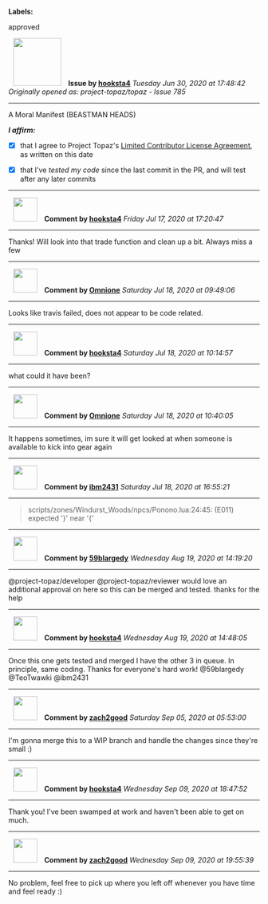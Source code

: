 **Labels:**

approved



<a href="https://github.com/hooksta4"><img src="https://avatars0.githubusercontent.com/u/13935086?v=4" width="96" height="96" hspace="10"></img></a> **Issue by [hooksta4](https://github.com/hooksta4)**
_Tuesday Jun 30, 2020 at 17:48:42_
_Originally opened as: project-topaz/topaz - Issue 785_

----

A Moral Manifest (BEASTMAN HEADS)

<!-- place 'x' mark between square [] brackets to affirm: -->
**_I affirm:_**
- [x] that I agree to Project Topaz's [Limited Contributor License Agreement](http://project-topaz.com/blob/release/CONTRIBUTOR_AGREEMENT.md), as written on this date
- [x] that I've _tested my code_ since the last commit in the PR, and will test after any later commits




----
<a href="https://github.com/hooksta4"><img src="https://avatars0.githubusercontent.com/u/13935086?v=4" width="48" height="48" hspace="10"></img></a> **Comment by [hooksta4](https://github.com/hooksta4)**
_Friday Jul 17, 2020 at 17:20:47_

----

Thanks! Will look into that trade function and clean up a bit. Always miss a few 


----
<a href="https://github.com/Omnione"><img src="https://avatars2.githubusercontent.com/u/10185476?v=4" width="48" height="48" hspace="10"></img></a> **Comment by [Omnione](https://github.com/Omnione)**
_Saturday Jul 18, 2020 at 09:49:06_

----

Looks like travis failed, does not appear to be code related.


----
<a href="https://github.com/hooksta4"><img src="https://avatars0.githubusercontent.com/u/13935086?v=4" width="48" height="48" hspace="10"></img></a> **Comment by [hooksta4](https://github.com/hooksta4)**
_Saturday Jul 18, 2020 at 10:14:57_

----

what could it have been?


----
<a href="https://github.com/Omnione"><img src="https://avatars2.githubusercontent.com/u/10185476?v=4" width="48" height="48" hspace="10"></img></a> **Comment by [Omnione](https://github.com/Omnione)**
_Saturday Jul 18, 2020 at 10:40:05_

----

It happens sometimes, im sure it will get looked at when someone is available to kick into gear again


----
<a href="https://github.com/ibm2431"><img src="https://avatars3.githubusercontent.com/u/13112942?v=4" width="48" height="48" hspace="10"></img></a> **Comment by [ibm2431](https://github.com/ibm2431)**
_Saturday Jul 18, 2020 at 16:55:21_

----

> scripts/zones/Windurst_Woods/npcs/Ponono.lua:24:45: (E011) expected '}' near '{'


----
<a href="https://github.com/59blargedy"><img src="https://avatars0.githubusercontent.com/u/52636208?v=4" width="48" height="48" hspace="10"></img></a> **Comment by [59blargedy](https://github.com/59blargedy)**
_Wednesday Aug 19, 2020 at 14:19:20_

----

@project-topaz/developer  @project-topaz/reviewer  would love an additional approval on here so this can be merged and tested. thanks for the help


----
<a href="https://github.com/hooksta4"><img src="https://avatars0.githubusercontent.com/u/13935086?v=4" width="48" height="48" hspace="10"></img></a> **Comment by [hooksta4](https://github.com/hooksta4)**
_Wednesday Aug 19, 2020 at 14:48:05_

----

Once this one gets tested and merged I have the other 3 in queue. In principle, same coding. Thanks for everyone's hard work! @59blargedy @TeoTwawki @ibm2431 


----
<a href="https://github.com/zach2good"><img src="https://avatars3.githubusercontent.com/u/1389729?v=4" width="48" height="48" hspace="10"></img></a> **Comment by [zach2good](https://github.com/zach2good)**
_Saturday Sep 05, 2020 at 05:53:00_

----

I'm gonna merge this to a WIP branch and handle the changes since they're small :)


----
<a href="https://github.com/hooksta4"><img src="https://avatars0.githubusercontent.com/u/13935086?v=4" width="48" height="48" hspace="10"></img></a> **Comment by [hooksta4](https://github.com/hooksta4)**
_Wednesday Sep 09, 2020 at 18:47:52_

----

Thank you! I've been swamped at work and haven't been able to get on much. 


----
<a href="https://github.com/zach2good"><img src="https://avatars3.githubusercontent.com/u/1389729?v=4" width="48" height="48" hspace="10"></img></a> **Comment by [zach2good](https://github.com/zach2good)**
_Wednesday Sep 09, 2020 at 19:55:39_

----

No problem, feel free to pick up where you left off whenever you have time and feel ready :) 
